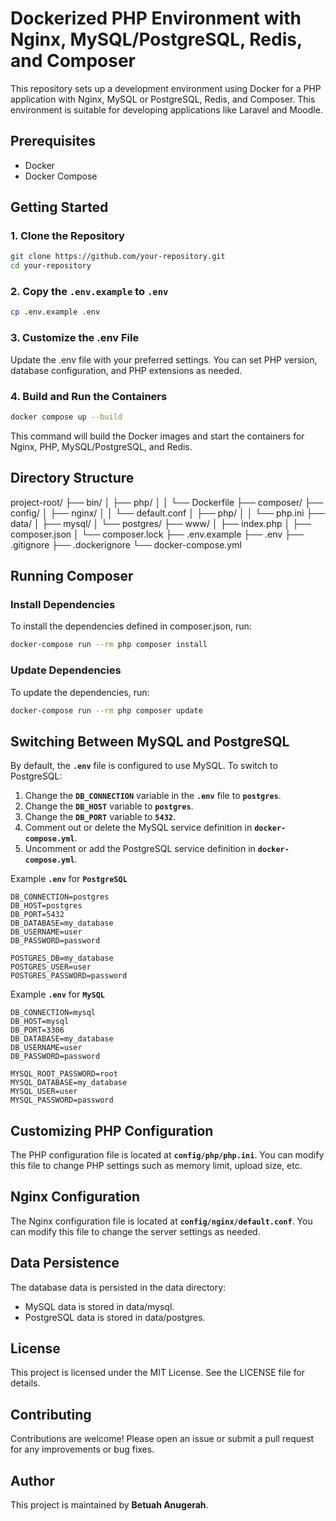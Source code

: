 # Dockerized PHP Environment with Nginx, MySQL/PostgreSQL, Redis, and Composer

This repository sets up a development environment using Docker for a PHP application with Nginx, MySQL or PostgreSQL, Redis, and Composer. This environment is suitable for developing applications like Laravel and Moodle.

## Prerequisites

- Docker
- Docker Compose

## Getting Started

### 1. Clone the Repository

```sh
git clone https://github.com/your-repository.git
cd your-repository
```

### 2. Copy the `.env.example` to `.env`
```sh
cp .env.example .env
```

### 3. Customize the .env File
Update the .env file with your preferred settings. You can set PHP version, database configuration, and PHP extensions as needed.

### 4. Build and Run the Containers
```sh
docker compose up --build
```
This command will build the Docker images and start the containers for Nginx, PHP, MySQL/PostgreSQL, and Redis.

## Directory Structure
project-root/
├── bin/
│   ├── php/
│   │   └── Dockerfile
├── composer/
├── config/
│   ├── nginx/
│   │   └── default.conf
│   ├── php/
│   │   └── php.ini
├── data/
│   ├── mysql/
│   └── postgres/
├── www/
│   ├── index.php
│   ├── composer.json
│   └── composer.lock
├── .env.example
├── .env
├── .gitignore
├── .dockerignore
└── docker-compose.yml

## Running Composer
### Install Dependencies
To install the dependencies defined in composer.json, run:
```sh
docker-compose run --rm php composer install
```
### Update Dependencies
To update the dependencies, run:
```sh
docker-compose run --rm php composer update
```

## Switching Between MySQL and PostgreSQL
By default, the **`.env`** file is configured to use MySQL. To switch to PostgreSQL:

1. Change the **`DB_CONNECTION`** variable in the **`.env`** file to **`postgres`**.
2. Change the **`DB_HOST`** variable to **`postgres`**.
3. Change the **`DB_PORT`** variable to **`5432`**.
4. Comment out or delete the MySQL service definition in **`docker-compose.yml`**.
5. Uncomment or add the PostgreSQL service definition in **`docker-compose.yml`**.

Example **`.env`** for **`PostgreSQL`**
```env
DB_CONNECTION=postgres
DB_HOST=postgres
DB_PORT=5432
DB_DATABASE=my_database
DB_USERNAME=user
DB_PASSWORD=password

POSTGRES_DB=my_database
POSTGRES_USER=user
POSTGRES_PASSWORD=password
```

Example **`.env`** for **`MySQL`**
```env
DB_CONNECTION=mysql
DB_HOST=mysql
DB_PORT=3306
DB_DATABASE=my_database
DB_USERNAME=user
DB_PASSWORD=password

MYSQL_ROOT_PASSWORD=root
MYSQL_DATABASE=my_database
MYSQL_USER=user
MYSQL_PASSWORD=password
```

## Customizing PHP Configuration
The PHP configuration file is located at **`config/php/php.ini`**. You can modify this file to change PHP settings such as memory limit, upload size, etc.

## Nginx Configuration
The Nginx configuration file is located at **`config/nginx/default.conf`**. You can modify this file to change the server settings as needed.

## Data Persistence
The database data is persisted in the data directory:
- MySQL data is stored in data/mysql.
- PostgreSQL data is stored in data/postgres.

## License
This project is licensed under the MIT License. See the LICENSE file for details.

## Contributing
Contributions are welcome! Please open an issue or submit a pull request for any improvements or bug fixes.

## Author
This project is maintained by **Betuah Anugerah**.